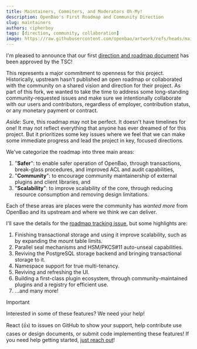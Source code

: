 ```yaml
---
title: Maintainers, Commiters, and Moderators Oh-My!
description: OpenBao's First Roadmap and Community Direction
slug: maintainers
authors: cipherboy
tags: [direction, community, collaboration]
image: https://raw.githubusercontent.com/openbao/artwork/refs/heads/main/color/openbao-vertical-text-color.svg
---
```


I'm pleased to announce that our first [direction and roadmap document](https://github.com/openbao/openbao/issues/569) has been approved by the TSC!

This represents a major commitment to openness for this project. Historically, upstream hasn't published an open roadmap or collaborated with the community on a shared vision and direction for their project. As part of this fork, we wanted to take the time to address some long-standing community-requested issues and make sure we intentionally collaborate with our users and contributors, regardless of employer, contribution status, or any monetary payment or contract.

_Aside_: Sure, this roadmap may not be perfect. It doesn't have timelines for one! It may not reflect everything that anyone has ever dreamed of for this project. But it prioritizes some key issues where we feel that we can make some immediate progress and lead the project in key, focused directions.

We've categorize the roadmap into three main areas:

 1. "**Safer**": to enable safer operation of OpenBao, through transactions, break-glass procedures, and improved ACL and audit capabilities,
 2. "**Community**": to encourage community maintainership of external plugins and client libraries, and
 3. "**Scalability**": to improve scalability of the core, through reducing resource consumption and removing design limitations.

Each of these areas are places were the community has _wanted more_ from OpenBao and its upstream and where we think we can deliver.

I'll save the details for the [roadmap tracking issue](https://github.com/openbao/openbao/issues/569), but some highlights are:

1. Finishing transactional storage and using it improve scalability, such as by expanding the mount table limits.
2. Parallel seal mechanisms and HSM/PKCS#11 auto-unseal capabilities.
3. Reviving the PostgreSQL storage backend and bringing transactional storage to it.
4. Namespace support for true multi-tenancy.
5. Reviving and refreshing the UI.
6. Building a first-class plugin ecosystem, through community-maintained plugins and a registry for efficient use.
7. ...and many more!

> [!IMPORTANT]
> Interested in some of these features? We need your help!
>
> React (:+1:) to issues on GitHub to show your support, help contribute use cases or design documents, or submit code implementing these features! If you need help getting started, [just reach out](https://github.com/openbao/#contact)!
